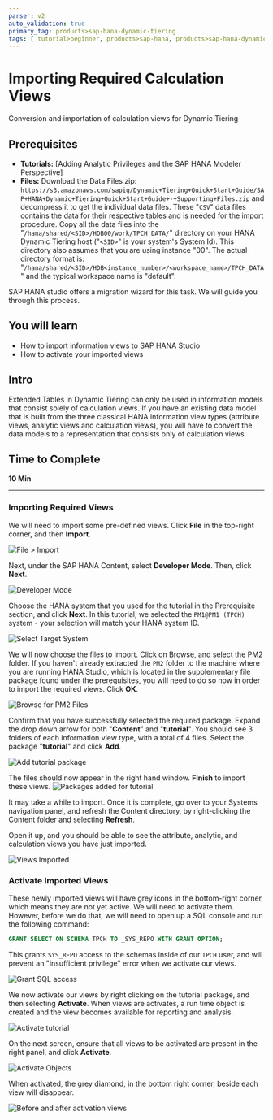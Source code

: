 ```yaml
---
parser: v2
auto_validation: true
primary_tag: products>sap-hana-dynamic-tiering
tags: [ tutorial>beginner, products>sap-hana, products>sap-hana-dynamic-tiering, products>sap-hana-studio, topic>big-data, programming-tool>sql ]
---
```


# Importing Required Calculation Views
<!-- description --> Conversion and importation of calculation views for Dynamic Tiering

## Prerequisites
 - **Tutorials:** [Adding Analytic Privileges and the SAP HANA Modeler Perspective]
 - **Files:** Download the Data Files zip: `https://s3.amazonaws.com/sapiq/Dynamic+Tiering+Quick+Start+Guide/SAP+HANA+Dynamic+Tiering+Quick+Start+Guide+-+Supporting+Files.zip` and decompress it to get the individual data files. These "`CSV`" data files contains the data for their respective tables and is needed for the import procedure. Copy all the data files into the "`/hana/shared/<SID>/HDB00/work/TPCH_DATA/`" directory on your HANA Dynamic Tiering host ("`<SID>`" is your system's System Id). This directory also assumes that you are using instance "00". The actual directory format is: "`/hana/shared/<SID>/HDB<instance_number>/<workspace_name>/TPCH_DATA`" and the typical workspace name is "default".




SAP HANA studio offers a migration wizard for this task. We will guide you through this process.
## You will learn
  - How to import information views to SAP HANA Studio
  - How to activate your imported views

## Intro
Extended Tables in Dynamic Tiering can only be used in information models that consist solely of calculation views. If you have an existing data model that is built from the three classical HANA information view types (attribute views, analytic views and calculation views), you will have to convert the data models to a representation that consists only of calculation views.

## Time to Complete
 **10 Min**


 ---

### Importing Required Views


We will need to import some pre-defined views. Click **File** in the top-right corner, and then **Import**.

![File > Import](import.png)

Next, under the SAP HANA Content, select **Developer Mode**. Then, click **Next**.

![Developer Mode](developer_mode.png)

Choose the HANA system that you used for the tutorial in the Prerequisite section, and click **Next**. In this tutorial, we selected the `PM1@PM1 (TPCH)` system - your selection will match your HANA system ID.

![Select Target System](select-target-system.png)

We will now choose the files to import. Click on Browse, and select the PM2 folder.  If you haven't already extracted the `PM2` folder to the machine where you are running HANA Studio, which is located in the supplementary file package found under the prerequisites, you will need to do so now in order to import the required views. Click **OK**.

![Browse for PM2 Files](browse-pm2.png)

Confirm that you have successfully selected the required package. Expand the drop down arrow for both "**Content**" and "**tutorial**". You should see 3 folders of each information view type, with a total of 4 files. Select the package "**tutorial**" and click **Add**.

![Add tutorial package](add-tutorial.png)

The files should now appear in the right hand window. **Finish** to import these views.
![Packages added for tutorial](file-appear.png)

It may take a while to import. Once it is complete, go over to your Systems navigation panel, and refresh the Content directory, by right-clicking the Content folder and selecting **Refresh**.

Open it up, and you should be able to see the attribute, analytic, and calculation views you have just imported.

![Views Imported](imported-views.PNG)


### Activate Imported Views

These newly imported views will have grey icons in the bottom-right corner, which means they are not yet active. We will need to activate them. However, before we do that, we will need to open up a SQL console and run the following command:

```sql
GRANT SELECT ON SCHEMA TPCH TO _SYS_REPO WITH GRANT OPTION;
```

This grants `SYS_REPO` access to the schemas inside of our `TPCH` user, and will prevent an "insufficient privilege" error when we activate our views.

![Grant SQL access](grant-sql.png)

We now activate our views by right clicking on the tutorial package, and then selecting **Activate**. When views are activates, a run time object is created and the view becomes available for reporting and analysis.

![Activate tutorial](activate-tutorial.png)

On the next screen, ensure that all views to be activated are present in the right panel, and click **Activate**.

![Activate Objects](activate-objects.png)

When activated, the grey diamond, in the bottom right corner, beside each view will disappear.

![Before and after activation views](pre-activation.png)

